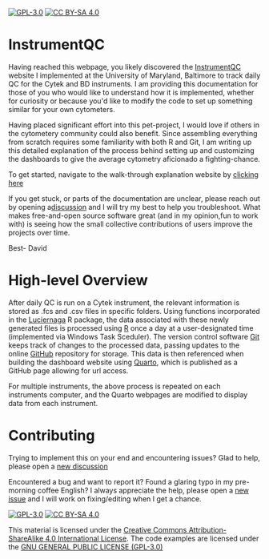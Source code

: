 [![GPL-3.0][gpl3-shield]][gpl3]
[![CC BY-SA 4.0][cc-by-sa-shield]][cc-by-sa]

# InstrumentQC 

Having reached this webpage, you likely discovered the [InstrumentQC](https://umgccfcss.github.io/InstrumentQC/) website I implemented at the University of Maryland, Baltimore to track daily QC for the Cytek and BD instruments. I am providing this documentation for those of you who would like to understand how it is implemented, whether for curiosity or because you'd like to modify the code to set up something similar for your own cytometers.

Having placed significant effort into this pet-project, I would love if others in the cytometery community could also benefit. Since assembling everything from scratch requires some familiarity with both R and Git, I am writing up this detailed explanation of the process behind setting up and customizing the dashboards to give the average cytometry aficionado a fighting-chance. 

To get started, navigate to the walk-through explanation website by [clicking here](https://davidrach.github.io/InstrumentQC_Install/)

If you get stuck, or parts of the documentation are unclear, please reach out by opening a[discussion](https://github.com/DavidRach/InstrumentQC_Install/discussions) and I will try my best to help you troubleshoot. What makes free-and-open source software great (and in my opinion,fun to work with) is seeing how the small collective contributions of users improve the projects over time. 

Best-
David

# High-level Overview

After daily QC is run on a Cytek instrument, the relevant information is stored as .fcs and .csv files in specific folders. Using functions incorporated in the [Luciernaga](https://github.com/DavidRach/Luciernaga) R package, the data associated with these newly generated files is processed using [R](https://www.r-project.org/) once a day at a user-designated time (implemented via Windows Task Sceduler). The version control software [Git](https://git-scm.com/) keeps track of changes to the processed data, passing updates to the online [GitHub](https://github.com/) repository for storage. This data is then referenced when building the dashboard website using [Quarto](https://quarto.org/), which is published as a GitHub page allowing for url access.

For multiple instruments, the above process is repeated on each instruments computer, and the Quarto webpages are modified to display data from each instrument. 

# Contributing

Trying to implement this on your end and encountering issues? Glad to help, please open a [new discussion](https://github.com/DavidRach/InstrumentQC_Install/discussions)

Encountered a bug and want to report it? Found a glaring typo in my pre-morning coffee English? I always appreciate the help, please open a [new issue](https://github.com/DavidRach/InstrumentQC_Install/issue) and I will work on fixing/editing when I get a chance.

[![GPL-3.0][gpl3-image]][gpl3]
[![CC BY-SA 4.0][cc-by-sa-image]][cc-by-sa]


This material is licensed under the [Creative Commons Attribution-ShareAlike 4.0 International License][cc-by-sa].
The code examples are licensed under the [GNU GENERAL PUBLIC LICENSE (GPL-3.0)]()



[cc-by-sa]: http://creativecommons.org/licenses/by-sa/4.0/
[cc-by-sa-image]: https://licensebuttons.net/l/by-sa/4.0/88x31.png
[cc-by-sa-shield]: https://img.shields.io/badge/License-CC%20BY--SA%204.0-lightgrey.svg
[gpl3]: https://www.gnu.org/licenses/gpl-3.0.en.html
[gpl3-image]: https://www.gnu.org/graphics/gplv3-88x31.png
[gpl3-shield]: https://img.shields.io/badge/license-GPLv3-blue

